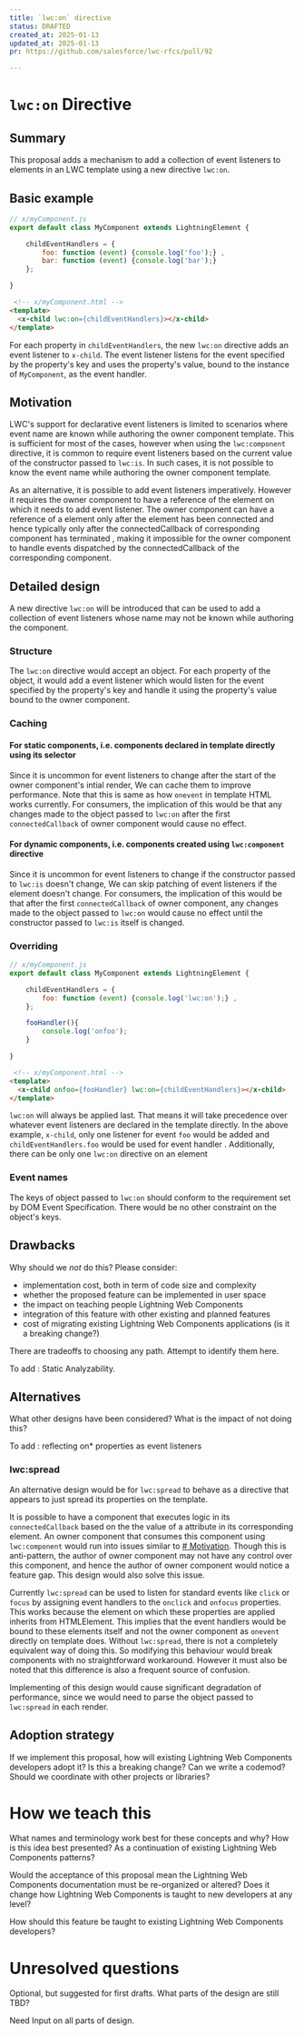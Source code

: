 ```yaml
---
title: `lwc:on` directive 
status: DRAFTED
created_at: 2025-01-13
updated_at: 2025-01-13
pr: https://github.com/salesforce/lwc-rfcs/pull/92

---
```


# `lwc:on` Directive

## Summary

This proposal adds a mechanism to add a collection of event listeners to elements in an LWC template using a new directive `lwc:on`.

## Basic example

```js
// x/myComponent.js
export default class MyComponent extends LightningElement {

    childEventHandlers = {
        foo: function (event) {console.log('foo');} ,
        bar: function (event) {console.log('bar');}
    };

}
```

```html
 <!-- x/myComponent.html -->
<template>
  <x-child lwc:on={childEventHandlers}></x-child>
</template>
```

For each property in `childEventHandlers`, the new `lwc:on` directive adds an event listener to `x-child`. The event listener listens for the event specified by the property's key and uses the property's value, bound to the instance of `MyComponent`, as the event handler.

## Motivation

LWC's support for declarative event listeners is limited to scenarios where event name are known while authoring the owner component template. This is sufficient for most of the cases, however when using the `lwc:component` directive, it is common to require event listeners based on the current value of the constructor passed to `lwc:is`. In such cases, it is not possible to know the event name while authoring the owner component template.

As an alternative, it is possible to add event listeners imperatively. However it requires the owner component to have a reference of the element on which it needs to add event listener. The owner component can have a reference of a element only after the element has been connected and hence typically only after the connectedCallback of corresponding component has terminated , making it impossible for the owner component to handle events dispatched by the connectedCallback of the corresponding component.


## Detailed design

A new directive `lwc:on` will be introduced that can be used to add a collection of event listeners whose name may not be known while authoring the component.

### Structure

The `lwc:on` directive would accept an object. For each property of the object, it would add a event listener which would listen for the event specified by the property's key and handle it using the property's value bound to the owner component.

### Caching

#### For static components, i.e. components declared in template directly using its selector
Since it is uncommon for event listeners to change after the start of the owner component's intial render, We can cache them to improve performance. Note that this is same as how `onevent` in template HTML works currently. For consumers, the implication of this would be that any changes made to the object passed to `lwc:on` after the first `connectedCallback` of owner component would cause no effect.


#### For dynamic components, i.e. components created using `lwc:component` directive
Since it is uncommon for event listeners to change if the constructor passed to `lwc:is` doesn't change, We can skip patching of event listeners if the element doesn't change. For consumers, the implication of this would be that after the first `connectedCallback` of owner component, any changes made to the object passed to `lwc:on` would cause no effect until the constructor passed to `lwc:is` itself is changed.


### Overriding

```js
// x/myComponent.js
export default class MyComponent extends LightningElement {

    childEventHandlers = {
        foo: function (event) {console.log('lwc:on');} ,
    };

    fooHandler(){
        console.log('onfoo');
    }

}
```

```html
 <!-- x/myComponent.html -->
<template>
  <x-child onfoo={fooHandler} lwc:on={childEventHandlers}></x-child>
</template>
```

`lwc:on` will always be applied last. That means it will take precedence over whatever event listeners are declared in the template directly. In the above example, `x-child`, only one listener for event `foo` would be added and `childEventHandlers.foo` would be used for event handler .
Additionally, there can be only one `lwc:on` directive on an element 


### Event names

The keys of object passed to `lwc:on` should conform to the requirement set by DOM Event Specification. There would be no other constraint on the object's keys.

## Drawbacks

Why should we *not* do this? Please consider:

- implementation cost, both in term of code size and complexity
- whether the proposed feature can be implemented in user space
- the impact on teaching people Lightning Web Components
- integration of this feature with other existing and planned features
- cost of migrating existing Lightning Web Components applications (is it a breaking change?)

There are tradeoffs to choosing any path. Attempt to identify them here.


To add : Static Analyzability.

## Alternatives

What other designs have been considered? What is the impact of not doing this?

To add : reflecting on* properties as event listeners

### lwc:spread

An alternative design would be for `lwc:spread` to behave as a directive that appears to just spread its properties on the template.

It is possible to have a component that executes logic in its `connectedCallback` based on the the value of a attribute in its corresponding element. An owner component that consumes this component using `lwc:component` would run into issues similar to [# Motivation](#motivation). Though this is anti-pattern, the author of owner component may not have any control over this component, and hence the author of owner component would notice a feature gap. This design would also solve this issue.

Currently `lwc:spread` can be used to listen for standard events like `click` or `focus` by assigning event handlers to the `onclick` and `onfocus` properties. This works because the element on which these properties are applied inherits from HTMLElement. This implies that the event handlers would be bound to these elements itself and not the owner component as `onevent` directly on template does. Without `lwc:spread`, there is not a completely equivalent way of doing this. So modifying this behaviour would break components with no straightforward workaround. However it must also be noted that this difference is also a frequent source of confusion.

Implementing of this design would cause significant degradation of performance, since we would need to parse the object passed to `lwc:spread` in each render.

## Adoption strategy

If we implement this proposal, how will existing Lightning Web Components developers adopt it? Is
this a breaking change? Can we write a codemod? Should we coordinate with
other projects or libraries?

# How we teach this

What names and terminology work best for these concepts and why? How is this
idea best presented? As a continuation of existing Lightning Web Components patterns?

Would the acceptance of this proposal mean the Lightning Web Components documentation must be
re-organized or altered? Does it change how Lightning Web Components is taught to new developers
at any level?

How should this feature be taught to existing Lightning Web Components developers?

# Unresolved questions

Optional, but suggested for first drafts. What parts of the design are still
TBD?

Need Input on all parts of design.